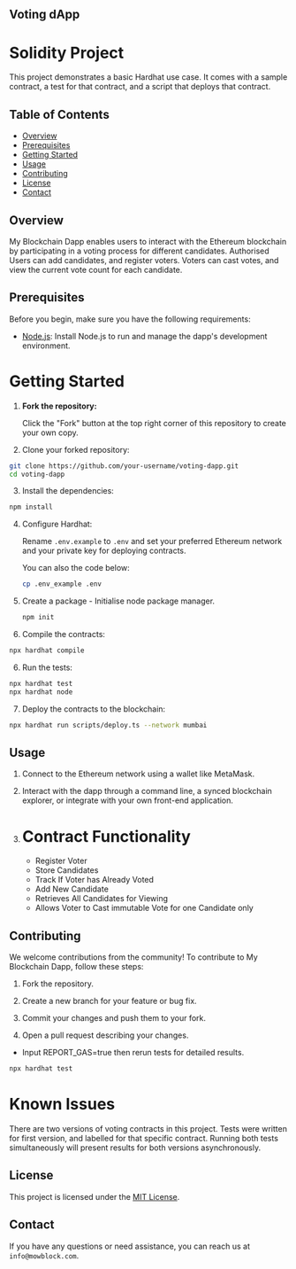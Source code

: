 ## Voting dApp

# Solidity Project
This project demonstrates a basic Hardhat use case. It comes with a sample contract, a test for that contract, and a script that deploys that contract.


## Table of Contents

- [Overview](#overview)
- [Prerequisites](#prerequisites)
- [Getting Started](#getting-started)
- [Usage](#usage)
- [Contributing](#contributing)
- [License](#license)
- [Contact](#contact)

## Overview

My Blockchain Dapp enables users to interact with the Ethereum blockchain by participating in a voting process for different candidates. Authorised Users can add candidates, and register voters. Voters can cast votes, and view the current vote count for each candidate.

## Prerequisites

Before you begin, make sure you have the following requirements:

- [Node.js](https://nodejs.org/): Install Node.js to run and manage the dapp's development environment.

# Getting Started

1. **Fork the repository:**

   Click the "Fork" button at the top right corner of this repository to create your own copy.

2. Clone your forked repository:

```sh
git clone https://github.com/your-username/voting-dapp.git
cd voting-dapp
```

3. Install the dependencies:

```sh
npm install
```

4. Configure Hardhat:

   Rename `.env.example` to `.env` and set your preferred Ethereum network and your private key for deploying contracts. 

   You can also the code below:

    ```sh
    cp .env_example .env
    ```
5. Create a package - Initialise node package manager.
    ```sh
    npm init
    ```
6. Compile the contracts:
```sh
npx hardhat compile
```

6. Run the tests:

```sh
npx hardhat test
npx hardhat node
```

7. Deploy the contracts to the blockchain:

```sh
npx hardhat run scripts/deploy.ts --network mumbai
```

## Usage

1. Connect to the Ethereum network using a wallet like MetaMask.

2. Interact with the dapp through a command line, a synced blockchain explorer, or integrate with your own front-end application.

3. # Contract Functionality

    -   Register Voter
    -   Store Candidates
    -   Track If Voter has Already Voted
    -   Add New Candidate
    -   Retrieves All Candidates for Viewing
    -   Allows Voter to Cast immutable Vote for one Candidate only

## Contributing

We welcome contributions from the community! To contribute to My Blockchain Dapp, follow these steps:

1. Fork the repository.

2. Create a new branch for your feature or bug fix.

3. Commit your changes and push them to your fork.

4. Open a pull request describing your changes.

- Input REPORT_GAS=true then rerun tests for detailed results.
 ```sh
 npx hardhat test
 ```

# Known Issues
 There are two versions of voting contracts in this project. Tests were written for first version, and labelled for that specific contract. Running both tests simultaneously will present results for both versions asynchronously.

## License

This project is licensed under the [MIT License](LICENSE).

## Contact

If you have any questions or need assistance, you can reach us at `info@mowblock.com`.

 